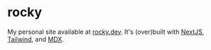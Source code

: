 # rocky

My personal site available at [rocky.dev](https://rocky.dev). It's (over)built with [NextJS](https://nextjs.org/), [Tailwind](https://tailwindcss.com/), and [MDX](https://mdxjs.com/).
